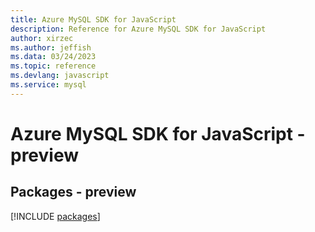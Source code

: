 ```yaml
---
title: Azure MySQL SDK for JavaScript
description: Reference for Azure MySQL SDK for JavaScript
author: xirzec
ms.author: jeffish
ms.data: 03/24/2023
ms.topic: reference
ms.devlang: javascript
ms.service: mysql
---
```

# Azure MySQL SDK for JavaScript - preview
## Packages - preview
[!INCLUDE [packages](mysql-index.md)]